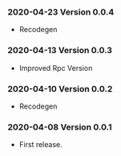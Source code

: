 ### 2020-04-23 Version 0.0.4
* Recodegen

### 2020-04-13 Version 0.0.3
* Improved Rpc Version

### 2020-04-10 Version 0.0.2
* Recodegen

### 2020-04-08 Version 0.0.1
* First release.